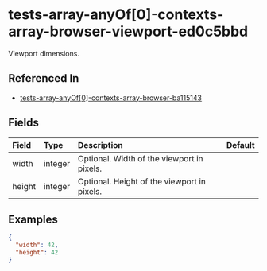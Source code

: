 
# tests-array-anyOf[0]-contexts-array-browser-viewport-ed0c5bbd

Viewport dimensions.

## Referenced In

- [tests-array-anyOf[0]-contexts-array-browser-ba115143](/docs/references/schemas/tests-array-anyof-0--contexts-array-browser-ba115143)

## Fields

Field | Type | Description | Default
:-- | :-- | :-- | :--
width | integer | Optional. Width of the viewport in pixels. | 
height | integer | Optional. Height of the viewport in pixels. | 

## Examples

```json
{
  "width": 42,
  "height": 42
}
```
